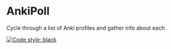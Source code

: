 # AnkiPoll
Cycle through a list of Anki profiles and gather info about each

[![Code style: black](https://img.shields.io/badge/code%20style-black-000000.svg)](https://github.com/psf/black)
